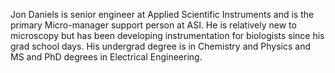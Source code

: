 Jon Daniels is senior engineer at Applied Scientific Instruments and is the primary Micro-manager support person at ASI.  He is relatively new to microscopy but has been developing instrumentation for biologists since his grad school days.  His undergrad degree is in Chemistry and Physics and MS and PhD degrees in Electrical Engineering.
